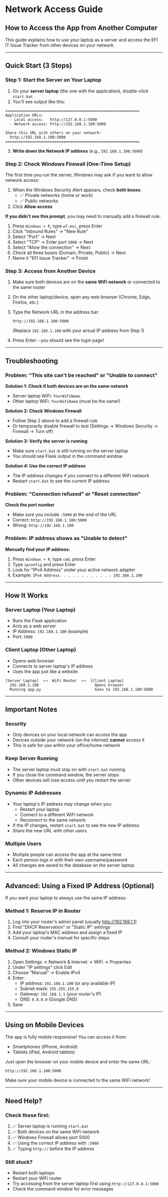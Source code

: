 # Network Access Guide

## How to Access the App from Another Computer

This guide explains how to use your laptop as a server and access the EFI IT Issue Tracker from other devices on your network.

---

## Quick Start (3 Steps)

### Step 1: Start the Server on Your Laptop

1. On your **server laptop** (the one with the application), double-click `start.bat`
2. You'll see output like this:

```
============================================================
Application URLs:
  - Local access:   http://127.0.0.1:5000
  - Network access: http://192.168.1.100:5000

Share this URL with others on your network:
  http://192.168.1.100:5000
============================================================
```

3. **Write down the Network IP address** (e.g., `192.168.1.100:5000`)

### Step 2: Check Windows Firewall (One-Time Setup)

The first time you run the server, Windows may ask if you want to allow network access:

1. When the Windows Security Alert appears, check **both boxes**:
   - ✅ Private networks (home or work)
   - ✅ Public networks
2. Click **Allow access**

**If you didn't see this prompt**, you may need to manually add a firewall rule:

1. Press `Windows + R`, type `wf.msc`, press Enter
2. Click "Inbound Rules" → "New Rule"
3. Select "Port" → Next
4. Select "TCP" → Enter port `5000` → Next
5. Select "Allow the connection" → Next
6. Check all three boxes (Domain, Private, Public) → Next
7. Name it "EFI Issue Tracker" → Finish

### Step 3: Access from Another Device

1. Make sure both devices are on the **same WiFi network** or connected to the same router
2. On the other laptop/device, open any web browser (Chrome, Edge, Firefox, etc.)
3. Type the Network URL in the address bar:
   ```
   http://192.168.1.100:5000
   ```
   (Replace `192.168.1.100` with your actual IP address from Step 1)

4. Press Enter - you should see the login page!

---

## Troubleshooting

### Problem: "This site can't be reached" or "Unable to connect"

**Solution 1: Check if both devices are on the same network**
- Server laptop WiFi: `YourWiFiName`
- Other laptop WiFi: `YourWiFiName` (must be the same!)

**Solution 2: Check Windows Firewall**
- Follow Step 2 above to add a firewall rule
- Or temporarily disable firewall to test (Settings → Windows Security → Firewall → Turn off)

**Solution 3: Verify the server is running**
- Make sure `start.bat` is still running on the server laptop
- You should see Flask output in the command window

**Solution 4: Use the correct IP address**
- The IP address changes if you connect to a different WiFi network
- Restart `start.bat` to see the current IP address

### Problem: "Connection refused" or "Reset connection"

**Check the port number**
- Make sure you include `:5000` at the end of the URL
- Correct: `http://192.168.1.100:5000`
- Wrong: `http://192.168.1.100`

### Problem: IP address shows as "Unable to detect"

**Manually find your IP address:**
1. Press `Windows + R`, type `cmd`, press Enter
2. Type `ipconfig` and press Enter
3. Look for "IPv4 Address" under your active network adapter
4. Example: `IPv4 Address. . . . . . . . . . . : 192.168.1.100`

---

## How It Works

### Server Laptop (Your Laptop)
- Runs the Flask application
- Acts as a web server
- IP Address: `192.168.1.100` (example)
- Port: `5000`

### Client Laptop (Other Laptop)
- Opens web browser
- Connects to server laptop's IP address
- Uses the app just like a website

```
[Server Laptop]  ←→  WiFi Router  ←→  [Client Laptop]
  192.168.1.100                         Opens browser
  Running app.py                        Goes to 192.168.1.100:5000
```

---

## Important Notes

### Security
- Only devices on your local network can access the app
- Devices outside your network (on the internet) **cannot** access it
- This is safe for use within your office/home network

### Keep Server Running
- The server laptop must stay on with `start.bat` running
- If you close the command window, the server stops
- Other devices will lose access until you restart the server

### Dynamic IP Addresses
- Your laptop's IP address may change when you:
  - Restart your laptop
  - Connect to a different WiFi network
  - Reconnect to the same network
- If the IP changes, restart `start.bat` to see the new IP address
- Share the new URL with other users

### Multiple Users
- Multiple people can access the app at the same time
- Each person logs in with their own username/password
- All changes are saved to the database on the server laptop

---

## Advanced: Using a Fixed IP Address (Optional)

If you want your laptop to always use the same IP address:

### Method 1: Reserve IP in Router
1. Log into your router's admin panel (usually http://192.168.1.1)
2. Find "DHCP Reservation" or "Static IP" settings
3. Add your laptop's MAC address and assign a fixed IP
4. Consult your router's manual for specific steps

### Method 2: Windows Static IP
1. Open Settings → Network & Internet → WiFi → Properties
2. Under "IP settings" click Edit
3. Choose "Manual" → Enable IPv4
4. Enter:
   - IP address: `192.168.1.100` (or any available IP)
   - Subnet mask: `255.255.255.0`
   - Gateway: `192.168.1.1` (your router's IP)
   - DNS: `8.8.8.8` (Google DNS)
5. Save

---

## Using on Mobile Devices

The app is fully mobile responsive! You can access it from:
- Smartphones (iPhone, Android)
- Tablets (iPad, Android tablets)

Just open the browser on your mobile device and enter the same URL:
```
http://192.168.1.100:5000
```

Make sure your mobile device is connected to the same WiFi network!

---

## Need Help?

### Check these first:
1. ✅ Server laptop is running `start.bat`
2. ✅ Both devices on the same WiFi network
3. ✅ Windows Firewall allows port 5000
4. ✅ Using the correct IP address with `:5000`
5. ✅ Typing `http://` before the IP address

### Still stuck?
- Restart both laptops
- Restart your WiFi router
- Try accessing from the server laptop first using `http://127.0.0.1:5000`
- Check the command window for error messages
